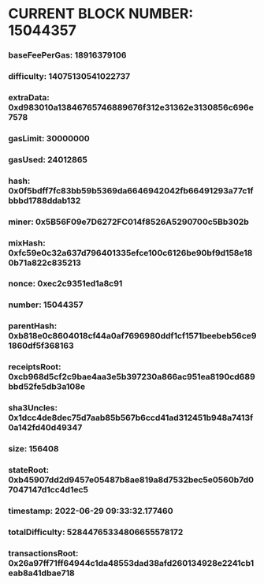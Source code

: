 # CURRENT BLOCK NUMBER: 15044357

### baseFeePerGas: 18916379106
### difficulty: 14075130541022737
### extraData: 0xd983010a13846765746889676f312e31362e3130856c696e7578
### gasLimit: 30000000
### gasUsed: 24012865
### hash: 0x0f5bdff7fc83bb59b5369da6646942042fb66491293a77c1fbbbd1788ddab132
### miner: 0x5B56F09e7D6272FC014f8526A5290700c5Bb302b
### mixHash: 0xfc59e0c32a637d796401335efce100c6126be90bf9d158e180b71a822c835213
### nonce: 0xec2c9351ed1a8c91
### number: 15044357
### parentHash: 0xb818e0c8604018cf44a0af7696980ddf1cf1571beebeb56ce91860df5f368163
### receiptsRoot: 0xcb968d5cf2c9bae4aa3e5b397230a866ac951ea8190cd689bbd52fe5db3a108e
### sha3Uncles: 0x1dcc4de8dec75d7aab85b567b6ccd41ad312451b948a7413f0a142fd40d49347
### size: 156408
### stateRoot: 0xb45907dd2d9457e05487b8ae819a8d7532bec5e0560b7d07047147d1cc4d1ec5
### timestamp: 2022-06-29 09:33:32.177460
### totalDifficulty: 52844765334806655578172
### transactionsRoot: 0x26a97ff71ff64944c1da48553dad38afd260134928e2241cb1eab8a41dbae718
